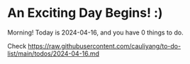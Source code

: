 # An Exciting Day Begins! :)

Morning! Today is 2024-04-16, and you have 0 things to do.

Check https://raw.githubusercontent.com/cauliyang/to-do-list/main/todos/2024-04-16.md
